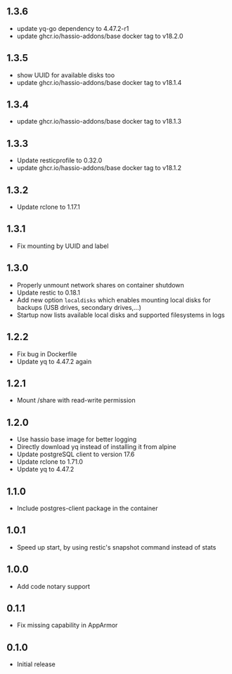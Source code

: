 ## 1.3.6

- update yq-go dependency to 4.47.2-r1
- update ghcr.io/hassio-addons/base docker tag to v18.2.0

## 1.3.5

- show UUID for available disks too
- update ghcr.io/hassio-addons/base docker tag to v18.1.4

## 1.3.4

- update ghcr.io/hassio-addons/base docker tag to v18.1.3

## 1.3.3

- Update resticprofile to 0.32.0
- update ghcr.io/hassio-addons/base docker tag to v18.1.2

## 1.3.2

- Update rclone to 1.17.1

## 1.3.1

- Fix mounting by UUID and label

## 1.3.0

- Properly unmount network shares on container shutdown
- Update restic to 0.18.1
- Add new option `localdisks` which enables mounting local disks for backups
  (USB drives, secondary drives,...)
- Startup now lists available local disks and supported filesystems in logs

## 1.2.2

- Fix bug in Dockerfile
- Update yq to 4.47.2 again

## 1.2.1

- Mount /share with read-write permission

## 1.2.0

- Use hassio base image for better logging
- Directly download yq instead of installing it from alpine
- Update postgreSQL client to version 17.6
- Update rclone to 1.71.0
- Update yq to 4.47.2

## 1.1.0

- Include postgres-client package in the container

## 1.0.1

- Speed up start, by using restic's snapshot command instead of stats

## 1.0.0

- Add code notary support

## 0.1.1

- Fix missing capability in AppArmor

## 0.1.0

- Initial release
